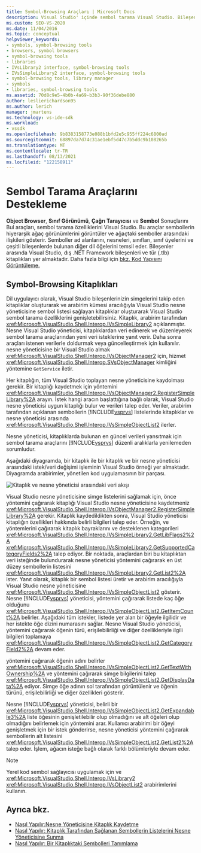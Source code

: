 ```yaml
---
title: Symbol-Browsing Araçları | Microsoft Docs
description: Visual Studio' içinde sembol tarama Visual Studio. Bileşenlerinizin sembolleri için kitaplıklarla bu özellikleri genişletmeyi öğrenin.
ms.custom: SEO-VS-2020
ms.date: 11/04/2016
ms.topic: conceptual
helpviewer_keywords:
- symbols, symbol-browsing tools
- browsers, symbol browsers
- symbol-browsing tools
- libraries
- IVsLibrary2 interface, symbol-browsing tools
- IVsSimpleLibrary2 interface, symbol-browsing tools
- symbol-browsing tools, library manager
- symbols
- libraries, symbol-browsing tools
ms.assetid: 70d8c9e5-4b0b-4a69-b3b3-90f36debe880
author: leslierichardson95
ms.author: lerich
manager: jmartens
ms.technology: vs-ide-sdk
ms.workload:
- vssdk
ms.openlocfilehash: 9b8383158773e088b1bfd2e5c955ff224c6800ad
ms.sourcegitcommit: 68897da7d74c31ae1ebf5d47c7b5ddc9b108265b
ms.translationtype: MT
ms.contentlocale: tr-TR
ms.lasthandoff: 08/13/2021
ms.locfileid: "122158911"
---
```

# <a name="supporting-symbol-browsing-tools"></a>Sembol Tarama Araçlarını Destekleme
**Object Browser**, **Sınıf Görünümü**, **Çağrı Tarayıcısı** ve **Sembol** Sonuçlarını Bul araçları, sembol tarama özelliklerini Visual Studio. Bu araçlar sembollerin hiyerarşik ağaç görünümlerini görüntüler ve ağaçtaki semboller arasındaki ilişkileri gösterir. Semboller ad alanlarını, nesneleri, sınıfları, sınıf üyelerini ve çeşitli bileşenlerde bulunan diğer dil öğelerini temsil eder. Bileşenler arasında Visual Studio, dış .NET Framework bileşenleri ve tür (.tlb) kitaplıkları yer almaktadır. Daha fazla bilgi için [bkz. Kod Yapısını Görüntüleme.](../../ide/viewing-the-structure-of-code.md)

## <a name="symbol-browsing-libraries"></a>Symbol-Browsing Kitaplıkları
 Dil uygulayıcı olarak, Visual Studio bileşenlerinizin simgelerini takip eden kitaplıklar oluşturarak ve arabirim kümesi aracılığıyla Visual Studio nesne yöneticisine sembol listesi sağlayan kitaplıklar oluşturarak Visual Studio sembol tarama özelliklerini genişletebilirsiniz. Kitaplık, arabirim tarafından <xref:Microsoft.VisualStudio.Shell.Interop.IVsSimpleLibrary2> açıklanmıştır. Nesne Visual Studio yöneticisi, kitaplıklardan veri edinerek ve düzenleyerek sembol tarama araçlarından yeni veri isteklerine yanıt verir. Daha sonra araçları istenen verilerle doldurmak veya güncelleştirmek için kullanılır. nesne yöneticisine bir Visual Studio almak <xref:Microsoft.VisualStudio.Shell.Interop.IVsObjectManager2> için, hizmet <xref:Microsoft.VisualStudio.Shell.Interop.SVsObjectManager> kimliğini yöntemine `GetService` iletir.

 Her kitaplığın, tüm Visual Studio toplayan nesne yöneticisine kaydolması gerekir. Bir kitaplığı kaydetmek için yöntemini <xref:Microsoft.VisualStudio.Shell.Interop.IVsObjectManager2.RegisterSimpleLibrary%2A> arayın. İstek hangi aracın başlattığına bağlı olarak, Visual Studio nesne yöneticisi uygun kitaplığı bulur ve verileri talep eder. Veriler, arabirim tarafından açıklanan sembollerin [!INCLUDE[vsprvs](../../code-quality/includes/vsprvs_md.md)] listelerinde kitaplıklar ve nesne yöneticisi arasında <xref:Microsoft.VisualStudio.Shell.Interop.IVsSimpleObjectList2> ilerler.

 Nesne yöneticisi, kitaplıklarda bulunan en güncel verileri yansıtmak için sembol tarama araçlarını [!INCLUDE[vsprvs](../../code-quality/includes/vsprvs_md.md)] düzenli aralıklarla yenilemeden sorumludur.

 Aşağıdaki diyagramda, bir kitaplık ile bir kitaplık ve bir nesne yöneticisi arasındaki istek/veri değişimi işleminin Visual Studio örneği yer almaktadır. Diyagramda arabirimler, yönetilen kod uygulamasının bir parçası.

 ![Kitaplık ve nesne yöneticisi arasındaki veri akışı](../../extensibility/internals/media/callbrowserdiagram.gif "CallBrowserDiagram")

 Visual Studio nesne yöneticisine simge listelerini sağlamak için, önce yöntemini çağırarak kitaplığı Visual Studio nesne yöneticisine kaydetmeniz <xref:Microsoft.VisualStudio.Shell.Interop.IVsObjectManager2.RegisterSimpleLibrary%2A> gerekir. Kitaplık kaydedildikten sonra, Visual Studio yöneticisi kitaplığın özellikleri hakkında belirli bilgileri talep eder. Örneğin, ve yöntemlerini çağırarak kitaplık bayraklarını ve desteklenen kategorileri <xref:Microsoft.VisualStudio.Shell.Interop.IVsSimpleLibrary2.GetLibFlags2%2A> <xref:Microsoft.VisualStudio.Shell.Interop.IVsSimpleLibrary2.GetSupportedCategoryFields2%2A> talep ediyor. Bir noktada, araçlardan biri bu kitaplıktan veri isteğinde bulundurarak nesne yöneticisi yöntemini çağırarak en üst düzey sembollerin listesini <xref:Microsoft.VisualStudio.Shell.Interop.IVsSimpleLibrary2.GetList2%2A> ister. Yanıt olarak, kitaplık bir sembol listesi üretir ve arabirim aracılığıyla Visual Studio nesne yöneticisine <xref:Microsoft.VisualStudio.Shell.Interop.IVsSimpleObjectList2> gösterir. Nesne [!INCLUDE[vsprvs](../../code-quality/includes/vsprvs_md.md)] yöneticisi, yöntemini çağırarak listede kaç öğe olduğunu <xref:Microsoft.VisualStudio.Shell.Interop.IVsSimpleObjectList2.GetItemCount%2A> belirler. Aşağıdaki tüm istekler, listede yer alan bir öğeyle ilgilidir ve her istekte öğe dizini numarasını sağlar. Nesne Visual Studio yöneticisi, yöntemini çağırarak öğenin türü, erişilebilirliği ve diğer özellikleriyle ilgili bilgileri toplamaya <xref:Microsoft.VisualStudio.Shell.Interop.IVsSimpleObjectList2.GetCategoryField2%2A> devam eder.

 yöntemini çağırarak öğenin adını belirler <xref:Microsoft.VisualStudio.Shell.Interop.IVsSimpleObjectList2.GetTextWithOwnership%2A> ve yöntemini çağırarak simge bilgilerini talep <xref:Microsoft.VisualStudio.Shell.Interop.IVsSimpleObjectList2.GetDisplayData%2A> ediyor. Simge öğe adının sol tarafından görüntülenir ve öğenin türünü, erişilebilirliği ve diğer özellikleri gösterir.

 Nesne [!INCLUDE[vsprvs](../../code-quality/includes/vsprvs_md.md)] yöneticisi, belirli bir <xref:Microsoft.VisualStudio.Shell.Interop.IVsSimpleObjectList2.GetExpandable3%2A> liste öğesinin genişletilebilir olup olmadığını ve alt öğeleri olup olmadığını belirlemek için yöntemini arar. Kullanıcı arabirimi bir öğeyi genişletmek için bir istek gönderirse, nesne yöneticisi yöntemini çağırarak sembollerin alt listesini <xref:Microsoft.VisualStudio.Shell.Interop.IVsSimpleObjectList2.GetList2%2A> talep eder. İşlem, ağacın isteğe bağlı olarak farklı bölümleriyle devam eder.

> [!NOTE]
> Yerel kod sembol sağlayıcısı uygulamak için ve <xref:Microsoft.VisualStudio.Shell.Interop.IVsLibrary2> <xref:Microsoft.VisualStudio.Shell.Interop.IVsObjectList2> arabirimlerini kullanın.

## <a name="see-also"></a>Ayrıca bkz.
- [Nasıl Yapılır:Nesne Yöneticisine Kitaplık Kaydetme](../../extensibility/internals/how-to-register-a-library-with-the-object-manager.md)
- [Nasıl Yapılır: Kitaplık Tarafından Sağlanan Sembollerin Listelerini Nesne Yöneticisine Sunma](../../extensibility/internals/how-to-expose-lists-of-symbols-provided-by-the-library-to-the-object-manager.md)
- [Nasıl Yapılır: Bir Kitaplıktaki Sembolleri Tanımlama](../../extensibility/internals/how-to-identify-symbols-in-a-library.md)
